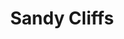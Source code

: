 ---
description: When I visit my parents in San Francisco, I usually make time to walk around Lake Merced, up Fort Funston, and then down to Ocean Beach.
sort_by: Name # Exif.Date
sort_order: asc
title: Sandy Cliffs
type: gallery
weight: 3
tags: san-francisco
params:
  theme: dark
---